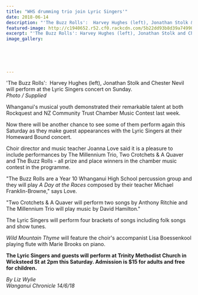 ```yaml
---
title: "WHS drumming trio join Lyric Singers'"
date: 2018-06-14
description: "'The Buzz Rolls':  Harvey Hughes (left), Jonathan Stolk & Chester Nevil will perform at the Lyric Singers concert on Sunday..."
featured-image: http://c1940652.r52.cf0.rackcdn.com/5b22dd93b8d39a74990023d4/Buzz-Rolls-Chron-15-June.jpg
excerpt: "'The Buzz Rolls': Harvey Hughes (left), Jonathan Stolk and Chester Nevil will perform at the Lyric Singers concert on Sunday."
image_gallery:
    
    
    
    
    
---
```


<p><span>'The Buzz Rolls':&nbsp; Harvey Hughes (left), Jonathan Stolk and Chester Nevil will perform at the Lyric Singers concert on Sunday. <br /><em>Photo / Supplied</em></span></p>
<p class="element element-paragraph">Whanganui's musical youth demonstrated their remarkable talent at both Rockquest and NZ Community Trust Chamber Music Contest last week.</p>
<p class="element element-paragraph">Now there will be another chance to see some of them perform again this Saturday as they make guest appearances with the Lyric Singers at their Homeward Bound concert.</p>
<p class="element element-paragraph">Choir director and music teacher Joanna Love said it is a pleasure to include performances by The Millennium Trio, Two Crotchets &amp; A Quaver and The Buzz Rolls - all prize and place winners in the chamber music contest in the programme.</p>
<p class="element element-paragraph">"The Buzz Rolls are a Year 10 Whanganui High School percussion group and they will play&nbsp;<em>A Day at the Races</em>&nbsp;composed by their teacher Michael Franklin-Browne," says Love.</p>
<p class="element element-paragraph">"Two Crotchets &amp; A Quaver will perform two songs by Anthony Ritchie and The Millennium Trio will play music by David Hamilton."</p>
<p class="element element-paragraph">The Lyric Singers will perform four brackets of songs including folk songs and show tunes.</p>
<p class="element element-paragraph"><em>Wild Mountain Thyme</em>&nbsp;will feature the choir's accompanist Lisa Boessenkool playing flute with Marie Brooks on piano.</p>
<p class="element element-paragraph"><strong>The Lyric Singers and guests will perform at Trinity Methodist Church in Wicksteed St at 2pm this Saturday. Admission is $15 for adults and free for children.</strong></p>
<p><span><em>By Liz Wylie<br />Wanganui Chronicle 14/6/18</em></span></p>

